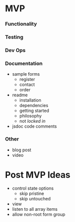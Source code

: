 # MVP

### Functionality

### Testing

### Dev Ops

### Documentation
- sample forms
  - register
  - contact
  - order
- readme
  - installation
  - dependencies
  - getting started
  - philosophy
  - not _locked in_
- jsdoc code comments

### Other
- blog post
- video


# Post MVP Ideas
- control state options
  - skip pristine
  - skip untouched
- view
- listen to all array items
- allow non-root form group